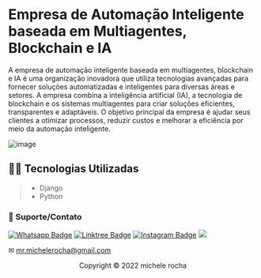 ﻿# Empresa de Automação Inteligente baseada em Multiagentes, Blockchain e IA

A empresa de automação inteligente baseada em multiagentes, blockchain e IA é uma organização inovadora que utiliza tecnologias avançadas para fornecer soluções automatizadas e inteligentes para diversas áreas e setores. A empresa combina a inteligência artificial (IA), a tecnologia de blockchain e os sistemas multiagentes para criar soluções eficientes, transparentes e adaptáveis. O objetivo principal da empresa é ajudar seus clientes a otimizar processos, reduzir custos e melhorar a eficiência por meio da automação inteligente.
 
![image](https://github.com/AnalytiCorp/AnalytiCorp-site/assets/93664169/99249aae-c6bc-494b-834e-f25c7e8aa7f4)


## 👨‍💻 Tecnologias Utilizadas

> - Django
> - Python


### 🤝 Suporte/Contato

[![Whatsapp Badge](https://img.shields.io/badge/WhatsApp-25D366?style=for-the-badge&logo=whatsapp&logoColor=white)](https://wa.me/5511951864397)
[![Linktree Badge](https://img.shields.io/badge/linktree-39E09B?style=for-the-badge&logo=linktree&logoColor=white)](https://linktr.ee/mrmichelerocha)
[![Instagram Badge](https://img.shields.io/badge/Instagram-E4405F?style=for-the-badge&logo=instagram&logoColor=white)](https://www.instagram.com/mr.michelerocha/?hl=pt-br)
  <a href="https://www.linkedin.com/in/enc-michele-rocha/" target="_blank"><img src="https://img.shields.io/badge/-LinkedIn-%230077B5?style=for-the-badge&logo=linkedin&logoColor=white" target="_blank"></a>  

✉ mr.michelerocha@gmail.com
<p align="center">Copyright © 2022 michele rocha</p>

